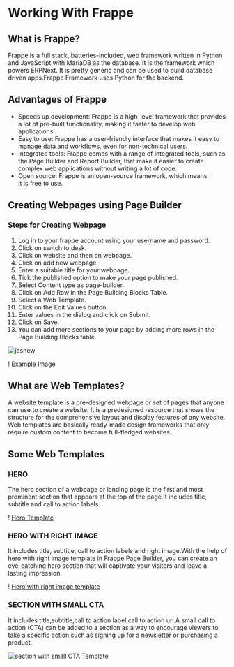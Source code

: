 # Working With Frappe
## What is Frappe?
Frappe is a full stack, batteries-included, web framework written in Python and JavaScript with MariaDB as the database. It is the framework which powers ERPNext. It is pretty generic and can be used to build database driven apps.Frappe Framework uses Python for the backend. 

## Advantages of Frappe
- Speeds up development: Frappe is a high-level framework that provides a lot of pre-built functionality, making it faster to develop web applications.
- Easy to use: Frappe has a user-friendly interface that makes it easy to manage data and workflows, even for non-technical users.
- Integrated tools: Frappe comes with a range of integrated tools, such as the Page Builder and Report Builder, that make it easier to create complex web applications without writing a lot of code.
- Open source: Frappe is an open-source framework, which means it is free to use.

## Creating Webpages using Page Builder
###  Steps for Creating Webpage
 1. Log in to your frappe account using your username and password.
 2. Click on switch to desk.
 3. Click on website and then on webpage.
 4. Click on add new webpage.
 5. Enter a suitable title for your webpage.
 6. Tick the published option to make your page published.
 7. Select Content type as page-builder.
 8. Click on Add Row in the Page Building Blocks Table.
 9. Select a Web Template.
 10. Click on the Edit Values button.
 11. Enter values in the dialog and click on Submit.
 12. Click on Save.
 13. You can add more sections to your page by adding more rows in the Page Building Blocks table.


![jasnew](https://github.com/JaspinderKaurWalia26/Frappe/assets/132120070/6efec548-5afd-4612-a8e6-5717d5e6ee6b)


 ! [Example Image](https://github.com/JaspinderKaurWalia26/Files/assets/132120070/4533eec2-020f-4356-8414-d6b8deed8ae0)
 
## What are Web Templates?
 A website template is a pre-designed webpage or set of pages that anyone can use to create a website. It is a predesigned resource that shows the structure for the comprehensive layout and display features of any website. Web templates are basically ready-made design frameworks that only require custom content to become full-fledged websites.

## Some Web Templates
### HERO
The hero section of a webpage or landing page is the first and most prominent section that appears at the top of the page.It includes title, subtitle and call to action labels.

! [Hero Template](https://github.com/JaspinderKaurWalia26/Frappe/assets/132120070/39cd2b15-6646-44dd-9ff7-8bfa88d796d0)

### HERO WITH RIGHT IMAGE
It includes title, subtitle, call to action labels and right image.With the help of  hero with right image template in Frappe Page Builder, you can create an eye-catching hero section that will captivate your visitors and leave a lasting impression. 

! [Hero with right image template](https://github.com/JaspinderKaurWalia26/Frappe/assets/132120070/21a322b5-15db-461c-a897-c7a6a65b2ed6)

### SECTION WITH SMALL CTA
It includes title,subtitle,call to action label,call to action url.A small call to action (CTA) can be added to a section as a way to encourage viewers to take a specific action such as signing up for a newsletter or purchasing a product.


![section with small CTA Template](https://github.com/JaspinderKaurWalia26/Frappe/assets/132120070/aacae3a4-3ee2-4f41-b1af-f7bb3899d2d5)















